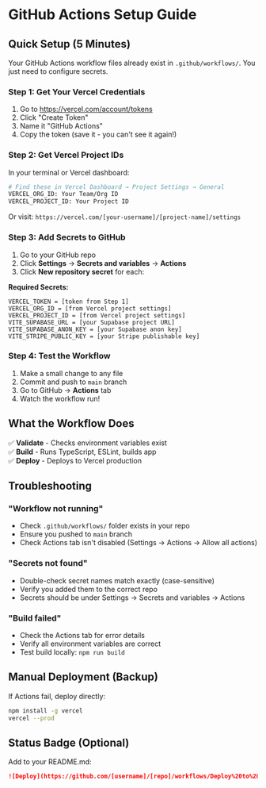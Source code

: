 # GitHub Actions Setup Guide

## Quick Setup (5 Minutes)

Your GitHub Actions workflow files already exist in `.github/workflows/`. You just need to configure secrets.

### Step 1: Get Your Vercel Credentials

1. Go to https://vercel.com/account/tokens
2. Click "Create Token"
3. Name it "GitHub Actions"
4. Copy the token (save it - you can't see it again!)

### Step 2: Get Vercel Project IDs

In your terminal or Vercel dashboard:
```bash
# Find these in Vercel Dashboard → Project Settings → General
VERCEL_ORG_ID: Your Team/Org ID
VERCEL_PROJECT_ID: Your Project ID
```

Or visit: `https://vercel.com/[your-username]/[project-name]/settings`

### Step 3: Add Secrets to GitHub

1. Go to your GitHub repo
2. Click **Settings** → **Secrets and variables** → **Actions**
3. Click **New repository secret** for each:

**Required Secrets:**
```
VERCEL_TOKEN = [token from Step 1]
VERCEL_ORG_ID = [from Vercel project settings]
VERCEL_PROJECT_ID = [from Vercel project settings]
VITE_SUPABASE_URL = [your Supabase project URL]
VITE_SUPABASE_ANON_KEY = [your Supabase anon key]
VITE_STRIPE_PUBLIC_KEY = [your Stripe publishable key]
```

### Step 4: Test the Workflow

1. Make a small change to any file
2. Commit and push to `main` branch
3. Go to GitHub → **Actions** tab
4. Watch the workflow run!

## What the Workflow Does

✅ **Validate** - Checks environment variables exist  
✅ **Build** - Runs TypeScript, ESLint, builds app  
✅ **Deploy** - Deploys to Vercel production  

## Troubleshooting

### "Workflow not running"
- Check `.github/workflows/` folder exists in your repo
- Ensure you pushed to `main` branch
- Check Actions tab isn't disabled (Settings → Actions → Allow all actions)

### "Secrets not found"
- Double-check secret names match exactly (case-sensitive)
- Verify you added them to the correct repo
- Secrets should be under Settings → Secrets and variables → Actions

### "Build failed"
- Check the Actions tab for error details
- Verify all environment variables are correct
- Test build locally: `npm run build`

## Manual Deployment (Backup)

If Actions fail, deploy directly:
```bash
npm install -g vercel
vercel --prod
```

## Status Badge (Optional)

Add to your README.md:
```markdown
![Deploy](https://github.com/[username]/[repo]/workflows/Deploy%20to%20Vercel/badge.svg)
```

